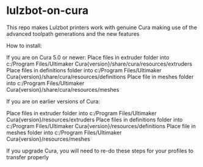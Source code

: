 # lulzbot-on-cura
This repo makes Lulzbot printers work with genuine Cura making use of the advanced toolpath generations and the new features

How to install:

If you are on Cura 5.0 or newer:
Place files in extruder folder into c:/Program Files/Ultimaker Cura{version}/share/cura/resources/extruders
Place files in definitions folder into c:/Program Files/Ultimaker Cura{version}/share/cura/resources/definitions
Place file in meshes folder into c:/Program Files/Ultimaker Cura{version}/share/cura/resources/meshes


If you are on earlier versions of Cura:

Place files in extruder folder into c:/Program Files/Ultimaker Cura{version}/resources/extruders
Place files in definitions folder into c:/Program Files/Ultimaker Cura{version}/resources/definitions
Place file in meshes folder into c:/Program Files/Ultimaker Cura{version}/resources/meshes

If you upgrade Cura, you will need to re-do these steps for your profiles to transfer properly
